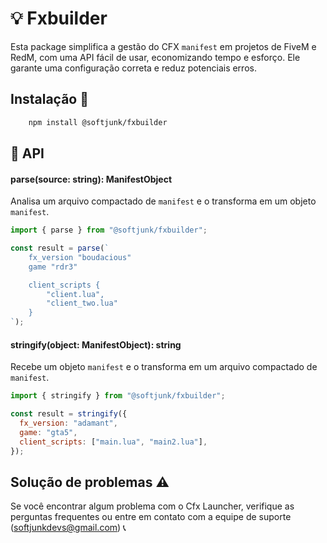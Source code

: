 # 💡 Fxbuilder

Esta package simplifica a gestão do CFX `manifest` em projetos de FiveM e RedM, com uma API fácil de usar, economizando tempo e esforço. Ele garante uma configuração correta e reduz potenciais erros.

## Instalação 💾

```bash
    npm install @softjunk/fxbuilder
```

## 📃 API

#### parse(source: string): ManifestObject

Analisa um arquivo compactado de `manifest` e o transforma em um objeto `manifest`.

```js
import { parse } from "@softjunk/fxbuilder";

const result = parse(`
    fx_version "boudacious"
    game "rdr3"

    client_scripts {
        "client.lua",
        "client_two.lua"
    }
`);
```

#### stringify(object: ManifestObject): string

Recebe um objeto `manifest` e o transforma em um arquivo compactado de `manifest`.

```js
import { stringify } from "@softjunk/fxbuilder";

const result = stringify({
  fx_version: "adamant",
  game: "gta5",
  client_scripts: ["main.lua", "main2.lua"],
});
```

## Solução de problemas ⚠️

Se você encontrar algum problema com o Cfx Launcher, verifique as perguntas frequentes ou entre em contato com a equipe de suporte (softjunkdevs@gmail.com) 📞
